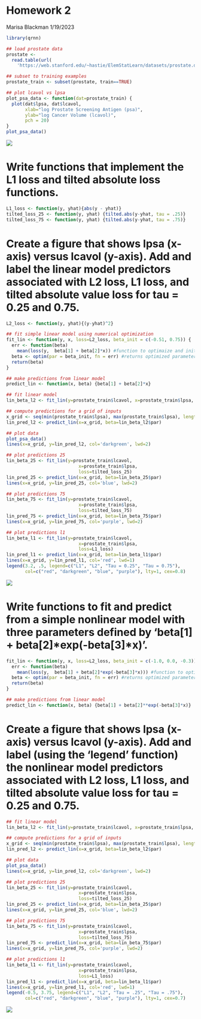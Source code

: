 Homework 2
================
Marisa Blackman
1/19/2023

``` r
library(qrnn)

## load prostate data
prostate <- 
  read.table(url(
    'https://web.stanford.edu/~hastie/ElemStatLearn/datasets/prostate.data'))

## subset to training examples
prostate_train <- subset(prostate, train==TRUE)

## plot lcavol vs lpsa
plot_psa_data <- function(dat=prostate_train) {
  plot(dat$lpsa, dat$lcavol,
       xlab="log Prostate Screening Antigen (psa)",
       ylab="log Cancer Volume (lcavol)",
       pch = 20)
}
plot_psa_data()
```

![](Homework-2_files/figure-gfm/unnamed-chunk-1-1.png)<!-- -->

# Write functions that implement the L1 loss and tilted absolute loss functions.

``` r
L1_loss <- function(y, yhat){abs(y - yhat)}
tilted_loss_25 <- function(y, yhat) {tilted.abs(y-yhat, tau = .25)}
tilted_loss_75 <- function(y, yhat) {tilted.abs(y-yhat, tau = .75)}
```

# Create a figure that shows lpsa (x-axis) versus lcavol (y-axis). Add and label the linear model predictors associated with L2 loss, L1 loss, and tilted absolute value loss for tau = 0.25 and 0.75.

``` r
L2_loss <- function(y, yhat){(y-yhat)^2}

## fit simple linear model using numerical optimization
fit_lin <- function(y, x, loss=L2_loss, beta_init = c(-0.51, 0.75)) {
  err <- function(beta)
    mean(loss(y,  beta[1] + beta[2]*x)) #function to optimaize and initial values
  beta <- optim(par = beta_init, fn = err) #returns optimized parameters- this is beta hat
  return(beta)
}

## make predictions from linear model
predict_lin <- function(x, beta) {beta[1] + beta[2]*x}

## fit linear model
lin_beta_l2 <- fit_lin(y=prostate_train$lcavol, x=prostate_train$lpsa, loss=L2_loss)

## compute predictions for a grid of inputs
x_grid <- seq(min(prostate_train$lpsa), max(prostate_train$lpsa), length.out=100)
lin_pred_l2 <- predict_lin(x=x_grid, beta=lin_beta_l2$par)

## plot data
plot_psa_data()
lines(x=x_grid, y=lin_pred_l2, col='darkgreen', lwd=2)

## plot predictions 25
lin_beta_25 <- fit_lin(y=prostate_train$lcavol,
                           x=prostate_train$lpsa,
                           loss=tilted_loss_25)
lin_pred_25 <- predict_lin(x=x_grid, beta=lin_beta_25$par)
lines(x=x_grid, y=lin_pred_25, col='blue', lwd=2)

## plot predictions 75
lin_beta_75 <- fit_lin(y=prostate_train$lcavol,
                           x=prostate_train$lpsa,
                           loss=tilted_loss_75)
lin_pred_75 <- predict_lin(x=x_grid, beta=lin_beta_75$par)
lines(x=x_grid, y=lin_pred_75, col='purple', lwd=2)

## plot predictions l1
lin_beta_l1 <- fit_lin(y=prostate_train$lcavol,
                           x=prostate_train$lpsa,
                           loss=L1_loss)
lin_pred_l1 <- predict_lin(x=x_grid, beta=lin_beta_l1$par)
lines(x=x_grid, y=lin_pred_l1, col='red', lwd=1)
legend(3.2, .5, legend=c("L1", "L2", "Tau = 0.25", "Tau = 0.75"),
       col=c("red", "darkgreen", "blue", "purple"), lty=1, cex=0.8)
```

![](Homework-2_files/figure-gfm/unnamed-chunk-3-1.png)<!-- -->

# Write functions to fit and predict from a simple nonlinear model with three parameters defined by ‘beta\[1\] + beta\[2\]*exp(-beta\[3\]*x)’.

``` r
fit_lin <- function(y, x, loss=L2_loss, beta_init = c(-1.0, 0.0, -0.3)) {
  err <- function(beta)
    mean(loss(y,  beta[1] + beta[2]*exp(-beta[3]*x))) #function to optimaize and initial values
  beta <- optim(par = beta_init, fn = err) #returns optimized parameters- this is beta hat
  return(beta)
}

## make predictions from linear model
predict_lin <- function(x, beta) {beta[1] + beta[2]**exp(-beta[3]*x)}
```

# Create a figure that shows lpsa (x-axis) versus lcavol (y-axis). Add and label (using the ‘legend’ function) the nonlinear model predictors associated with L2 loss, L1 loss, and tilted absolute value loss for tau = 0.25 and 0.75.

``` r
## fit linear model
lin_beta_l2 <- fit_lin(y=prostate_train$lcavol, x=prostate_train$lpsa, loss=L2_loss)

## compute predictions for a grid of inputs
x_grid <- seq(min(prostate_train$lpsa), max(prostate_train$lpsa), length.out=100)
lin_pred_l2 <- predict_lin(x=x_grid, beta=lin_beta_l2$par)

## plot data
plot_psa_data()
lines(x=x_grid, y=lin_pred_l2, col='darkgreen', lwd=2)

## plot predictions 25
lin_beta_25 <- fit_lin(y=prostate_train$lcavol,
                           x=prostate_train$lpsa,
                           loss=tilted_loss_25)
lin_pred_25 <- predict_lin(x=x_grid, beta=lin_beta_25$par)
lines(x=x_grid, y=lin_pred_25, col='blue', lwd=2)

## plot predictions 75
lin_beta_75 <- fit_lin(y=prostate_train$lcavol,
                           x=prostate_train$lpsa,
                           loss=tilted_loss_75)
lin_pred_75 <- predict_lin(x=x_grid, beta=lin_beta_75$par)
lines(x=x_grid, y=lin_pred_75, col='purple', lwd=2)

## plot predictions l1
lin_beta_l1 <- fit_lin(y=prostate_train$lcavol,
                           x=prostate_train$lpsa,
                           loss=L1_loss)
lin_pred_l1 <- predict_lin(x=x_grid, beta=lin_beta_l1$par)
lines(x=x_grid, y=lin_pred_l1, col='red', lwd=1)
legend(-0.5, 3.75, legend=c("L1", "L2", "Tau = .25", "Tau = .75"),
       col=c("red", "darkgreen", "blue", "purple"), lty=1, cex=0.7)
```

![](Homework-2_files/figure-gfm/unnamed-chunk-5-1.png)<!-- -->
